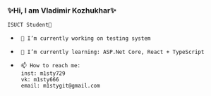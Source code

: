 ### ✨Hi, I am Vladimir Kozhukhar✨

~~~
ISUCT Student🤔
~~~


-      🔭 I’m currently working on testing system
-      🌱 I’m currently learning: ASP.Net Core, React + TypeScript
-      📫 How to reach me: 
       inst: m1sty729
       vk: m1sty666
       email: m1stygit@gmail.com

<!--
**SunM1sty/SunM1sty** is a ✨ _special_ ✨ repository because its `README.md` (this file) appears on your GitHub profile.

Here are some ideas to get you started:

- 🔭 I’m currently working on ...
- 🌱 I’m currently learning ...
- 👯 I’m looking to collaborate on ...
- 🤔 I’m looking for help with ...
- 💬 Ask me about ...
- 📫 How to reach me: ...
- 😄 Pronouns: ...
- ⚡ Fun fact: ...
-->
